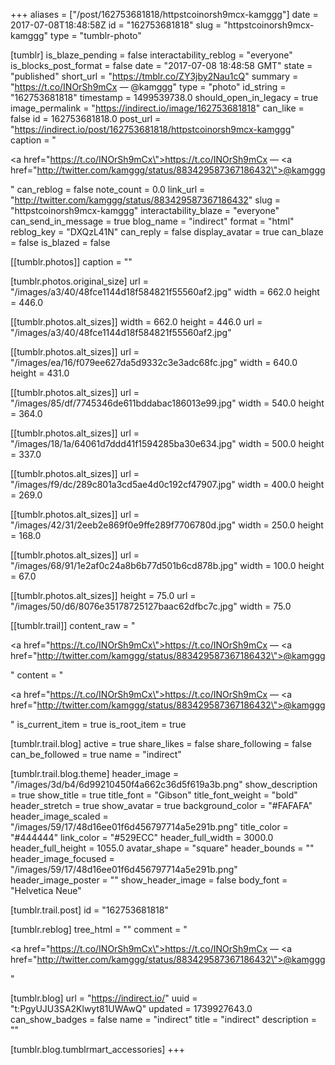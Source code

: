 +++
aliases = ["/post/162753681818/httpstcoinorsh9mcx-kamggg"]
date = 2017-07-08T18:48:58Z
id = "162753681818"
slug = "httpstcoinorsh9mcx-kamggg"
type = "tumblr-photo"

[tumblr]
is_blaze_pending = false
interactability_reblog = "everyone"
is_blocks_post_format = false
date = "2017-07-08 18:48:58 GMT"
state = "published"
short_url = "https://tmblr.co/ZY3jby2Nau1cQ"
summary = "https://t.co/INOrSh9mCx — @kamggg"
type = "photo"
id_string = "162753681818"
timestamp = 1499539738.0
should_open_in_legacy = true
image_permalink = "https://indirect.io/image/162753681818"
can_like = false
id = 162753681818.0
post_url = "https://indirect.io/post/162753681818/httpstcoinorsh9mcx-kamggg"
caption = "<p><a href=\"https://t.co/INOrSh9mCx\">https://t.co/INOrSh9mCx</a> — <a href=\"http://twitter.com/kamggg/status/883429587367186432\">@kamggg</a></p>"
can_reblog = false
note_count = 0.0
link_url = "http://twitter.com/kamggg/status/883429587367186432"
slug = "httpstcoinorsh9mcx-kamggg"
interactability_blaze = "everyone"
can_send_in_message = true
blog_name = "indirect"
format = "html"
reblog_key = "DXQzL41N"
can_reply = false
display_avatar = true
can_blaze = false
is_blazed = false

[[tumblr.photos]]
caption = ""

[tumblr.photos.original_size]
url = "/images/a3/40/48fce1144d18f584821f55560af2.jpg"
width = 662.0
height = 446.0

[[tumblr.photos.alt_sizes]]
width = 662.0
height = 446.0
url = "/images/a3/40/48fce1144d18f584821f55560af2.jpg"

[[tumblr.photos.alt_sizes]]
url = "/images/ea/16/f079ee627da5d9332c3e3adc68fc.jpg"
width = 640.0
height = 431.0

[[tumblr.photos.alt_sizes]]
url = "/images/85/df/7745346de611bddabac186013e99.jpg"
width = 540.0
height = 364.0

[[tumblr.photos.alt_sizes]]
url = "/images/18/1a/64061d7ddd41f1594285ba30e634.jpg"
width = 500.0
height = 337.0

[[tumblr.photos.alt_sizes]]
url = "/images/f9/dc/289c801a3cd5ae4d0c192cf47907.jpg"
width = 400.0
height = 269.0

[[tumblr.photos.alt_sizes]]
url = "/images/42/31/2eeb2e869f0e9ffe289f7706780d.jpg"
width = 250.0
height = 168.0

[[tumblr.photos.alt_sizes]]
url = "/images/68/91/1e2af0c24a8b6b77d501b6cd878b.jpg"
width = 100.0
height = 67.0

[[tumblr.photos.alt_sizes]]
height = 75.0
url = "/images/50/d6/8076e35178725127baac62dfbc7c.jpg"
width = 75.0

[[tumblr.trail]]
content_raw = "<p><a href=\"https://t.co/INOrSh9mCx\">https://t.co/INOrSh9mCx</a> — <a href=\"http://twitter.com/kamggg/status/883429587367186432\">@kamggg</a></p>"
content = "<p><a href=\"https://t.co/INOrSh9mCx\">https://t.co/INOrSh9mCx</a> &mdash; <a href=\"http://twitter.com/kamggg/status/883429587367186432\">@kamggg</a></p>"
is_current_item = true
is_root_item = true

[tumblr.trail.blog]
active = true
share_likes = false
share_following = false
can_be_followed = true
name = "indirect"

[tumblr.trail.blog.theme]
header_image = "/images/3d/b4/6d99210450f4a662c36d5f619a3b.png"
show_description = true
show_title = true
title_font = "Gibson"
title_font_weight = "bold"
header_stretch = true
show_avatar = true
background_color = "#FAFAFA"
header_image_scaled = "/images/59/17/48d16ee01f6d456797714a5e291b.png"
title_color = "#444444"
link_color = "#529ECC"
header_full_width = 3000.0
header_full_height = 1055.0
avatar_shape = "square"
header_bounds = ""
header_image_focused = "/images/59/17/48d16ee01f6d456797714a5e291b.png"
header_image_poster = ""
show_header_image = false
body_font = "Helvetica Neue"

[tumblr.trail.post]
id = "162753681818"

[tumblr.reblog]
tree_html = ""
comment = "<p><a href=\"https://t.co/INOrSh9mCx\">https://t.co/INOrSh9mCx</a> — <a href=\"http://twitter.com/kamggg/status/883429587367186432\">@kamggg</a></p>"

[tumblr.blog]
url = "https://indirect.io/"
uuid = "t:PgyUJU3SA2Klwyt81UWAwQ"
updated = 1739927643.0
can_show_badges = false
name = "indirect"
title = "indirect"
description = ""

[tumblr.blog.tumblrmart_accessories]
+++
